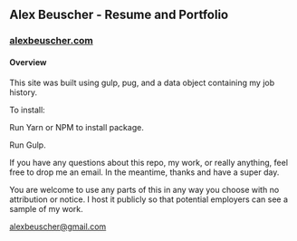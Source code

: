 ## Alex Beuscher - Resume and Portfolio
### [alexbeuscher.com](http://alexbeuscher.com)

#### Overview

This site was built using gulp, pug, and a data object containing my job history. 

To install:

Run Yarn or NPM to install package.

Run Gulp.

If you have any questions about this repo, my work, or really anything, feel free to drop me an email. In the meantime, thanks and have a super day.

You are welcome to use any parts of this in any way you choose with no attribution or notice. I host it publicly so that potential employers can see a sample of my work.

alexbeuscher@gmail.com

